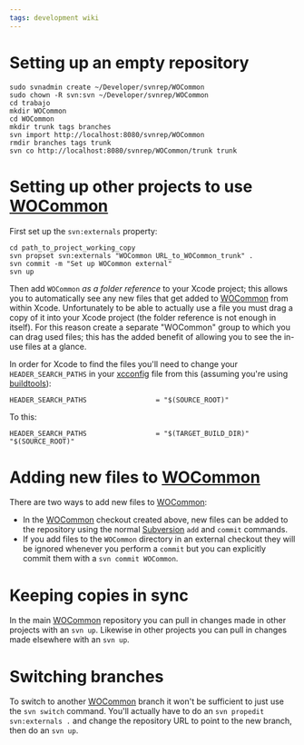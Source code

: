 ```yaml
---
tags: development wiki
---
```


# Setting up an empty repository

    sudo svnadmin create ~/Developer/svnrep/WOCommon
    sudo chown -R svn:svn ~/Developer/svnrep/WOCommon
    cd trabajo
    mkdir WOCommon
    cd WOCommon
    mkdir trunk tags branches
    svn import http://localhost:8080/svnrep/WOCommon
    rmdir branches tags trunk
    svn co http://localhost:8080/svnrep/WOCommon/trunk trunk

# Setting up other projects to use [WOCommon](/wiki/WOCommon)

First set up the `svn:externals` property:

    cd path_to_project_working_copy
    svn propset svn:externals "WOCommon URL_to_WOCommon_trunk" .
    svn commit -m "Set up WOCommon external"
    svn up

Then add `WOCommon` _as a folder reference_ to your Xcode project; this allows you to automatically see any new files that get added to [WOCommon](/wiki/WOCommon) from within Xcode. Unfortunately to be able to actually use a file you must drag a copy of it into your Xcode project (the folder reference is not enough in itself). For this reason create a separate "WOCommon" group to which you can drag used files; this has the added benefit of allowing you to see the in-use files at a glance.

In order for Xcode to find the files you'll need to change your `HEADER_SEARCH_PATHS` in your [xcconfig](/wiki/xcconfig) file from this (assuming you're using [buildtools](/wiki/buildtools)):

    HEADER_SEARCH_PATHS                 = "$(SOURCE_ROOT)"

To this:

    HEADER_SEARCH_PATHS                 = "$(TARGET_BUILD_DIR)" "$(SOURCE_ROOT)"

# Adding new files to [WOCommon](/wiki/WOCommon)

There are two ways to add new files to [WOCommon](/wiki/WOCommon):

-   In the [WOCommon](/wiki/WOCommon) checkout created above, new files can be added to the repository using the normal [Subversion](/wiki/Subversion) `add` and `commit` commands.
-   If you add files to the `WOCommon` directory in an external checkout they will be ignored whenever you perform a `commit` but you can explicitly commit them with a `svn commit WOCommon`.

# Keeping copies in sync

In the main [WOCommon](/wiki/WOCommon) repository you can pull in changes made in other projects with an `svn up`. Likewise in other projects you can pull in changes made elsewhere with an `svn up`.

# Switching branches

To switch to another [WOCommon](/wiki/WOCommon) branch it won't be sufficient to just use the `svn switch` command. You'll actually have to do an `svn propedit svn:externals .` and change the repository URL to point to the new branch, then do an `svn up`.
